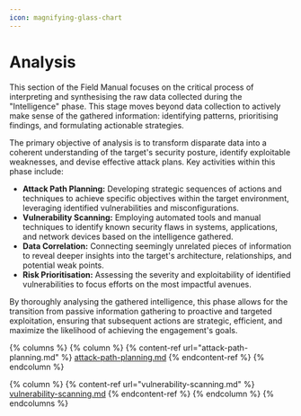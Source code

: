 ```yaml
---
icon: magnifying-glass-chart
---
```


# Analysis

This section of the Field Manual focuses on the critical process of interpreting and synthesising the raw data collected during the "Intelligence" phase. This stage moves beyond data collection to actively make sense of the gathered information: identifying patterns, prioritising findings, and formulating actionable strategies.

The primary objective of analysis is to transform disparate data into a coherent understanding of the target's security posture, identify exploitable weaknesses, and devise effective attack plans. Key activities within this phase include:

* **Attack Path Planning:** Developing strategic sequences of actions and techniques to achieve specific objectives within the target environment, leveraging identified vulnerabilities and misconfigurations.
* **Vulnerability Scanning:** Employing automated tools and manual techniques to identify known security flaws in systems, applications, and network devices based on the intelligence gathered.
* **Data Correlation:** Connecting seemingly unrelated pieces of information to reveal deeper insights into the target's architecture, relationships, and potential weak points.
* **Risk Prioritisation:** Assessing the severity and exploitability of identified vulnerabilities to focus efforts on the most impactful avenues.

By thoroughly analysing the gathered intelligence, this phase allows for the transition from passive information gathering to proactive and targeted exploitation, ensuring that subsequent actions are strategic, efficient, and maximize the likelihood of achieving the engagement's goals.

{% columns %}
{% column %}
{% content-ref url="attack-path-planning.md" %}
[attack-path-planning.md](attack-path-planning.md)
{% endcontent-ref %}
{% endcolumn %}

{% column %}
{% content-ref url="vulnerability-scanning.md" %}
[vulnerability-scanning.md](vulnerability-scanning.md)
{% endcontent-ref %}
{% endcolumn %}
{% endcolumns %}
